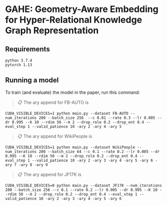 # GAHE: Geometry-Aware Embedding for Hyper-Relational Knowledge Graph Representation


## Requirements
```setup
python 3.7.4
pytorch 1.13
```

## Running a model

To train (and evaluate) the model in the paper, run this command:

>📋 The ary append for FB-AUTO is 
```
CUDA_VISIBLE_DEVICES=1 python main.py --dataset FB-AUTO --num_iterations 200 --batch_size 256  --c 0.01 --rate 0.3 --lr 0.005 --dr 0.995 --K 10 --rdim 50 --m 2 --drop_role 0.2 --drop_ent 0.4 --eval_step 1 --valid_patience 10 -ary 2 -ary 4 -ary 5
```

>📋 The ary append for WikiPeople is 
```
CUDA_VISIBLE_DEVICES=1 python main.py --dataset WikiPeople --num_iterations 200 --batch_size 64 --c 0.1 --rate 0.2 --lr 0.005 --dr 0.995 --K 10 --rdim 50 --m 2 --drop_role 0.2 --drop_ent 0.4 --eval_step 1 --valid_patience 10 -ary 2 -ary 3 -ary 4 -ary 5 -ary 6 -ary 7 -ary 8 -ary 9
```
>📋 The ary append for JF17K is 
```
CUDA_VISIBLE_DEVICES=0 python main.py --dataset JF17K --num_iterations 200 --batch_size 256 --c 0.1 --rate 0.2 --lr 0.005 --dr 0.995 --K 10 --rdim 50 --m 2 --drop_role 0.2 --drop_ent 0.4 --eval_step 1 --valid_patience 10 -ary 2 -ary 3 -ary 4 -ary 5 -ary 6
```

